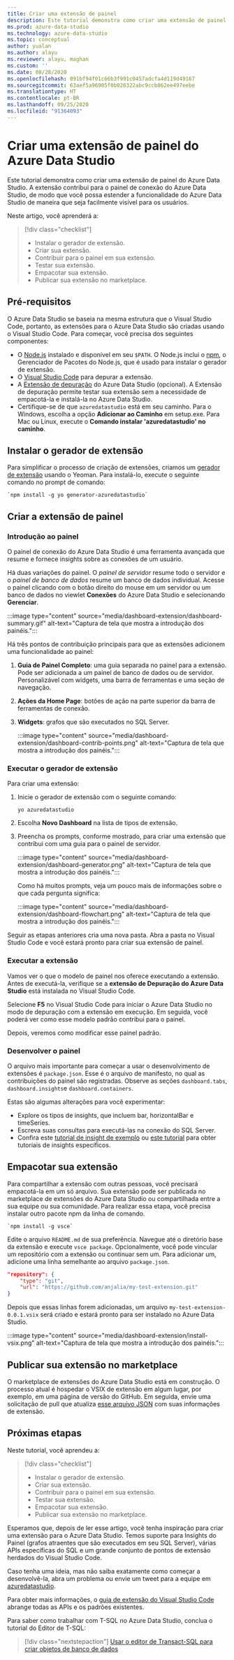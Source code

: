 ```yaml
---
title: Criar uma extensão de painel
description: Este tutorial demonstra como criar uma extensão de painel para adicionar uma funcionalidade personalizada ao Azure Data Studio.
ms.prod: azure-data-studio
ms.technology: azure-data-studio
ms.topic: conceptual
author: yualan
ms.author: alayu
ms.reviewer: alayu, maghan
ms.custom: ''
ms.date: 08/28/2020
ms.openlocfilehash: 091bf94f01c66b3f991c0457adcfa4d119d49167
ms.sourcegitcommit: 63aef5a96905f0b026322abc9ccb862ee497eebe
ms.translationtype: HT
ms.contentlocale: pt-BR
ms.lasthandoff: 09/25/2020
ms.locfileid: "91364093"
---
```

# <a name="create-an-azure-data-studio-dashboard-extension"></a>Criar uma extensão de painel do Azure Data Studio

Este tutorial demonstra como criar uma extensão de painel do Azure Data Studio. A extensão contribui para o painel de conexão do Azure Data Studio, de modo que você possa estender a funcionalidade do Azure Data Studio de maneira que seja facilmente visível para os usuários.

Neste artigo, você aprenderá a:

> [!div class="checklist"]
> - Instalar o gerador de extensão.
> - Criar sua extensão.
> - Contribuir para o painel em sua extensão.
> - Testar sua extensão.
> - Empacotar sua extensão.
> - Publicar sua extensão no marketplace.

## <a name="prerequisites"></a>Pré-requisitos

O Azure Data Studio se baseia na mesma estrutura que o Visual Studio Code, portanto, as extensões para o Azure Data Studio são criadas usando o Visual Studio Code. Para começar, você precisa dos seguintes componentes:

- O [Node.js](https://nodejs.org) instalado e disponível em seu `$PATH`. O Node.js inclui o [npm](https://www.npmjs.com/), o Gerenciador de Pacotes do Node.js, que é usado para instalar o gerador de extensão.
- O [Visual Studio Code](https://code.visualstudio.com) para depurar a extensão.
- A [Extensão de depuração](https://marketplace.visualstudio.com/items?itemName=ms-mssql.sqlops-debug) do Azure Data Studio (opcional). A Extensão de depuração permite testar sua extensão sem a necessidade de empacotá-la e instalá-la no Azure Data Studio.
- Certifique-se de que `azuredatastudio` está em seu caminho. Para o Windows, escolha a opção **Adicionar ao Caminho** em setup.exe. Para Mac ou Linux, execute o **Comando instalar 'azuredatastudio' no caminho**.

## <a name="install-the-extension-generator"></a>Instalar o gerador de extensão

Para simplificar o processo de criação de extensões, criamos um [gerador de extensão](https://code.visualstudio.com/docs/extensions/yocode) usando o Yeoman. Para instalá-lo, execute o seguinte comando no prompt de comando:

```console
`npm install -g yo generator-azuredatastudio`
```

## <a name="create-your-dashboard-extension"></a>Criar a extensão de painel

### <a name="introduction-to-the-dashboard"></a>Introdução ao painel

O painel de conexão do Azure Data Studio é uma ferramenta avançada que resume e fornece insights sobre as conexões de um usuário.

Há duas variações do painel. O *painel de servidor* resume todo o servidor e o *painel de banco de dados* resume um banco de dados individual. Acesse o painel clicando com o botão direito do mouse em um servidor ou um banco de dados no viewlet **Conexões** do Azure Data Studio e selecionando **Gerenciar**.

:::image type="content" source="media/dashboard-extension/dashboard-summary.gif" alt-text="Captura de tela que mostra a introdução dos painéis.":::

Há três pontos de contribuição principais para que as extensões adicionem uma funcionalidade ao painel:

1. **Guia de Painel Completo**: uma guia separada no painel para a extensão. Pode ser adicionada a um painel de banco de dados ou de servidor. Personalizável com widgets, uma barra de ferramentas e uma seção de navegação.
2. **Ações da Home Page**: botões de ação na parte superior da barra de ferramentas de conexão.
3. **Widgets**: grafos que são executados no SQL Server.

   :::image type="content" source="media/dashboard-extension/dashboard-contrib-points.png" alt-text="Captura de tela que mostra a introdução dos painéis.":::

### <a name="run-the-extension-generator"></a>Executar o gerador de extensão

Para criar uma extensão:

1. Inicie o gerador de extensão com o seguinte comando:

   `yo azuredatastudio`

1. Escolha **Novo Dashboard** na lista de tipos de extensão.

1. Preencha os prompts, conforme mostrado, para criar uma extensão que contribui com uma guia para o painel de servidor.

   :::image type="content" source="media/dashboard-extension/dashboard-generator.png" alt-text="Captura de tela que mostra a introdução dos painéis.":::

   Como há muitos prompts, veja um pouco mais de informações sobre o que cada pergunta significa:

   :::image type="content" source="media/dashboard-extension/dashboard-flowchart.png" alt-text="Captura de tela que mostra a introdução dos painéis.":::

Seguir as etapas anteriores cria uma nova pasta. Abra a pasta no Visual Studio Code e você estará pronto para criar sua extensão de painel.

### <a name="run-the-extension"></a>Executar a extensão

Vamos ver o que o modelo de painel nos oferece executando a extensão. Antes de executá-la, verifique se a **extensão de Depuração do Azure Data Studio** está instalada no Visual Studio Code.

Selecione **F5** no Visual Studio Code para iniciar o Azure Data Studio no modo de depuração com a extensão em execução. Em seguida, você poderá ver como esse modelo padrão contribui para o painel.

Depois, veremos como modificar esse painel padrão.

### <a name="develop-the-dashboard"></a>Desenvolver o painel

O arquivo mais importante para começar a usar o desenvolvimento de extensões é `package.json`. Esse é o arquivo de manifesto, no qual as contribuições do painel são registradas. Observe as seções `dashboard.tabs`, `dashboard.insights`e `dashboard.containers`.

Estas são algumas alterações para você experimentar:

- Explore os tipos de insights, que incluem bar, horizontalBar e timeSeries.
- Escreva suas consultas para executá-las na conexão do SQL Server.
- Confira este [tutorial de insight de exemplo](../tutorial-qds-sql-server.md) ou [este tutorial](../tutorial-table-space-sql-server.md) para obter tutoriais de insights específicos.

## <a name="package-your-extension"></a>Empacotar sua extensão

Para compartilhar a extensão com outras pessoas, você precisará empacotá-la em um só arquivo. Sua extensão pode ser publicada no marketplace de extensões do Azure Data Studio ou compartilhada entre a sua equipe ou sua comunidade. Para realizar essa etapa, você precisa instalar outro pacote npm da linha de comando.

```console
`npm install -g vsce`
```

Edite o arquivo `README.md` de sua preferência. Navegue até o diretório base da extensão e execute `vsce package`. Opcionalmente, você pode vincular um repositório com a extensão ou continuar sem um. Para adicionar um, adicione uma linha semelhante ao arquivo `package.json`.

```json
"repository": {
    "type": "git",
    "url": "https://github.com/anjalia/my-test-extension.git"
}
```

Depois que essas linhas forem adicionadas, um arquivo `my-test-extension-0.0.1.vsix` será criado e estará pronto para ser instalado no Azure Data Studio.

:::image type="content" source="media/dashboard-extension/install-vsix.png" alt-text="Captura de tela que mostra a introdução dos painéis.":::

## <a name="publish-your-extension-to-the-marketplace"></a>Publicar sua extensão no marketplace

O marketplace de extensões do Azure Data Studio está em construção. O processo atual é hospedar o VSIX de extensão em algum lugar, por exemplo, em uma página de versão do GitHub. Em seguida, envie uma solicitação de pull que atualiza [esse arquivo JSON](https://github.com/Microsoft/azuredatastudio/blob/release/extensions/extensionsGallery.json) com suas informações de extensão.

## <a name="next-steps"></a>Próximas etapas

Neste tutorial, você aprendeu a:
> [!div class="checklist"]
> - Instalar o gerador de extensão.
> - Criar sua extensão.
> - Contribuir para o painel em sua extensão.
> - Testar sua extensão.
> - Empacotar sua extensão.
> - Publicar sua extensão no marketplace.

Esperamos que, depois de ler esse artigo, você tenha inspiração para criar uma extensão para o Azure Data Studio. Temos suporte para Insights do Painel (grafos atraentes que são executados em seu SQL Server), várias APIs específicas do SQL e um grande conjunto de pontos de extensão herdados do Visual Studio Code.

Caso tenha uma ideia, mas não saiba exatamente como começar a desenvolvê-la, abra um problema ou envie um tweet para a equipe em [azuredatastudio](https://twitter.com/azuredatastudio).

Para obter mais informações, o [guia de extensão do Visual Studio Code](https://code.visualstudio.com/docs/extensions/overview) abrange todas as APIs e os padrões existentes.

Para saber como trabalhar com T-SQL no Azure Data Studio, conclua o tutorial do Editor de T-SQL:

> [!div class="nextstepaction"]
> [Usar o editor de Transact-SQL para criar objetos de banco de dados](../tutorial-sql-editor.md)
